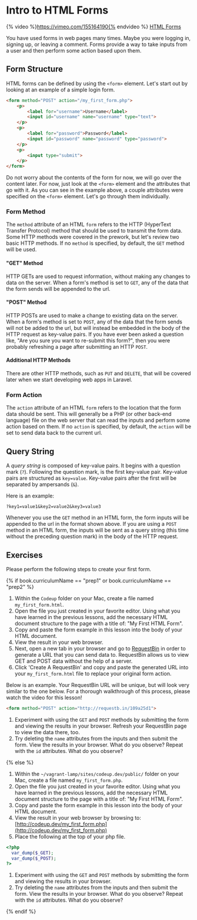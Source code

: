 # Intro to HTML Forms

{% video %}https://vimeo.com/155164190{% endvideo %}
[HTML Forms](https://vimeo.com/155164190/f7cb60d697)

You have used forms in web pages many times. Maybe you were logging in, signing up, or leaving a comment. Forms provide a way to take inputs from a user and then perform some action based upon them.

## Form Structure

HTML forms can be defined by using the `<form>` element. Let's start out by looking at an example of a simple login form.

```html
<form method="POST" action="/my_first_form.php">
    <p>
        <label for="username">Username</label>
        <input id="username" name="username" type="text">
    </p>
    <p>
        <label for="password">Password</label>
        <input id="password" name="password" type="password">
    </p>
    <p>
        <input type="submit">
    </p>
</form>
```

Do not worry about the contents of the form for now, we will go over the content later. For now, just look at the `<form>` element and the attributes that go with it. As you can see in the example above, a couple attributes were specified on the `<form>` element. Let's go through them individually.

### Form Method

The `method` attribute of an HTML `form` refers to the HTTP (HyperText Transfer Protocol) method that should be used to transmit the form data. Some HTTP methods were covered in the prework, but let's review two basic HTTP methods. If no `method` is specified, by default, the `GET` method will be used.

#### "GET" Method

HTTP GETs are used to request information, without making any changes to data on the server. When a form's method is set to `GET`, any of the data that the form sends will be appended to the url.

#### "POST" Method

HTTP POSTs are used to make a change to existing data on the server. When a form's method is set to `POST`, any of the data that the form sends will not be added to the url, but will instead be embedded in the body of the HTTP request as key-value pairs. If you have ever been asked a question like, "Are you sure you want to re-submit this form?", then you were probably refreshing a page after submitting an HTTP `POST`.

#### Additional HTTP Methods

There are other HTTP methods, such as `PUT` and `DELETE`, that will be covered later when we start developing web apps in Laravel.

### Form Action

The `action` attribute of an HTML `form` refers to the location that the form data should be sent. This will generally be a PHP (or other back-end language) file on the web server that can read the inputs and perform some action based on them. If no `action` is specified, by default, the `action` will be set to send data back to the current url.

## Query String

A *query string* is composed of key-value pairs. It begins with a question mark (`?`). Following the question mark, is the first key-value pair. Key-value pairs are structured as `key=value`. Key-value pairs after the first will be separated by ampersands (`&`).

Here is an example:

    ?key1=value1&key2=value2&key3=value3

Whenever you use the `GET` method in an HTML form, the form inputs will be appended to the url in the format shown above. If you are using a `POST` method in an HTML form, the inputs will be sent as a query string (this time without the preceding question mark) in the body of the HTTP request.

## Exercises

Please perform the following steps to create your first form.

{% if book.curriculumName == "prep1" or book.curriculumName == "prep2" %}

1. Within the `Codeup` folder on your Mac, create a file named `my_first_form.html`.
1. Open the file you just created in your favorite editor. Using what you have learned in the previous lessons, add the necessary HTML document structure to the page with a title of: "My First HTML Form".
1. Copy and paste the form example in this lesson into the body of your HTML document.
1. View the result in your web browser.
1. Next, open a new tab in your browser and go to [RequestBin](http://requestb.in/) in order to generate a URL that you can send data to. RequestBin allows us to view GET and POST data without the help of a server.
1. Click 'Create A RequestBin' and copy and paste the generated URL into your `my_first_form.html` file to replace your original form action.

Below is an example. Your RequestBin URL will be unique, but will look very similar to the one below. For a thorough walkthrough of this process, please watch the video for this lesson!

```html
<form method="POST" action="http://requestb.in/109a25d1">
```

1. Experiment with using the `GET` and `POST` methods by submitting the form and viewing the results in your browser. Refresh your RequestBin page to view the data there, too.
1. Try deleting the `name` attributes from the inputs and then submit the form. View the results in your browser. What do you observe? Repeat with the `id` attributes. What do you observe?

{% else %}

1. Within the `~/vagrant-lamp/sites/codeup.dev/public/` folder on your Mac, create a file named `my_first_form.php`.
1. Open the file you just created in your favorite editor. Using what you have learned in the previous lessons, add the necessary HTML document structure to the page with a title of: "My First HTML Form".
1. Copy and paste the form example in this lesson into the body of your HTML document.
1. View the result in your web browser by browsing to: [http://codeup.dev/my_first_form.php](http://codeup.dev/my_first_form.php)
1. Place the following at the top of your php file.

```php
<?php
  var_dump($_GET);
  var_dump($_POST);
?>
```

1. Experiment with using the `GET` and `POST` methods by submitting the form and viewing the results in your browser.
1. Try deleting the `name` attributes from the inputs and then submit the form. View the results in your browser. What do you observe? Repeat with the `id` attributes. What do you observe?

{% endif %}
